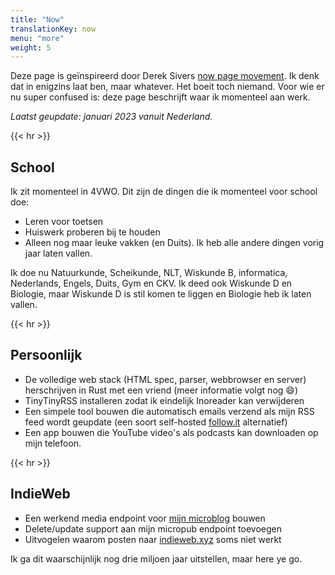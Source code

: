 ```yaml
---
title: "Now"
translationKey: now
menu: "more"
weight: 5
---
```


Deze page is geïnspireerd door Derek Sivers [now page movement](https://sive.rs/nowff). Ik denk dat in enigzins laat ben, maar whatever. Het boeit toch niemand. Voor wie er nu super confused is: deze page beschrijft waar ik momenteel aan werk.

_Laatst geupdate: januari 2023 vanuit Nederland._

{{< hr >}}

## School

Ik zit momenteel in 4VWO. Dit zijn de dingen die ik momenteel voor school doe:

-   Leren voor toetsen
-   Huiswerk proberen bij te houden
-   Alleen nog maar leuke vakken (en Duits). Ik heb alle andere dingen vorig jaar laten vallen.

Ik doe nu Natuurkunde, Scheikunde, NLT, Wiskunde B, informatica, Nederlands, Engels, Duits, Gym en CKV. Ik deed ook Wiskunde D en Biologie, maar Wiskunde D is stil komen te liggen en Biologie heb ik laten vallen.

{{< hr >}}

## Persoonlijk

-   De volledige web stack (HTML spec, parser, webbrowser en server) herschrijven in Rust met een vriend (meer informatie volgt nog :smile:)
-   TinyTinyRSS installeren zodat ik eindelijk Inoreader kan verwijderen
-   Een simpele tool bouwen die automatisch emails verzend als mijn RSS feed wordt geupdate (een soort self-hosted [follow.it](https://follow.it) alternatief)
-   Een app bouwen die YouTube video's als podcasts kan downloaden op mijn telefoon.

{{< hr >}}

## IndieWeb

-   Een werkend media endpoint voor [mijn microblog](https://micro.geheimesite.nl) bouwen
-   Delete/update support aan mijn micropub endpoint toevoegen
-   Uitvogelen waarom posten naar [indieweb.xyz](https://indieweb.xyz) soms niet werkt

Ik ga dit waarschijnlijk nog drie miljoen jaar uitstellen, maar here ye go.
